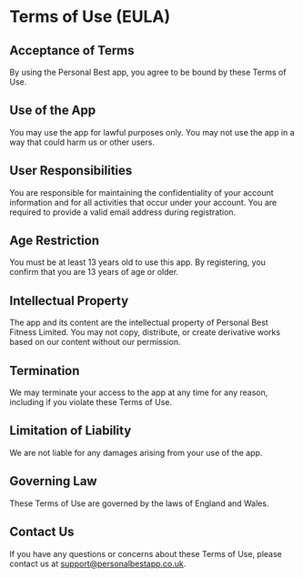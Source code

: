 # Terms of Use (EULA)

## Acceptance of Terms
By using the Personal Best app, you agree to be bound by these Terms of Use.

## Use of the App
You may use the app for lawful purposes only. You may not use the app in a way that could harm us or other users.

## User Responsibilities
You are responsible for maintaining the confidentiality of your account information and for all activities that occur under your account. You are required to provide a valid email address during registration.

## Age Restriction
You must be at least 13 years old to use this app. By registering, you confirm that you are 13 years of age or older.

## Intellectual Property
The app and its content are the intellectual property of Personal Best Fitness Limited. You may not copy, distribute, or create derivative works based on our content without our permission.

## Termination
We may terminate your access to the app at any time for any reason, including if you violate these Terms of Use.

## Limitation of Liability
We are not liable for any damages arising from your use of the app.

## Governing Law
These Terms of Use are governed by the laws of England and Wales.

## Contact Us
If you have any questions or concerns about these Terms of Use, please contact us at [support@personalbestapp.co.uk](mailto:support@personalbestapp.co.uk).
